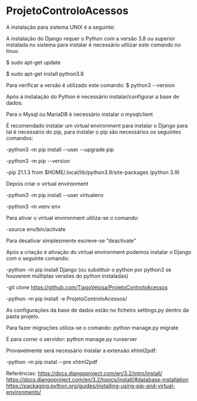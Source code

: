 # ProjetoControloAcessos

A instalação para sistema UNIX é a seguinte:

A instalação do Django requer o Python com a versão 3.8 ou superior instalada no sistema para instalar é necessário utilizar este comando no linux:

$ sudo apt-get update

$ sudo apt-get install python3.8

Para verificar a versão é utilizado este comando:
$ python3 --version

Após a instalação do Python é necessário instalar/configurar a base de dados:

Para o Mysql ou MariaDB é necessário instalar o mysqlclient

É recomendado instalar um virtual environment para instalar o Django para tal é necessário do pip, para instalar o pip são necessários os seguintes comandos:

-python3 -m pip install --user --upgrade pip

-python3 -m pip --version

-pip 21.1.3 from $HOME/.local/lib/python3.9/site-packages (python 3.9)

Depois criar o virtual environment 

-python3 -m pip install --user virtualenv

-python3 -m venv env

Para ativar o virtual environment utiliza-se o comando:

-source env/bin/activate

Para desativar simplesmente escreve-se “deactivate”

Após a criação e ativação do virtual environment podemos instalar o Django com o seguinte comando:

-python -m pip install Django   (ou substituir o python por python3 se houverem múltiplas versões do python instaladas)

-git clone https://github.com/TiagoVelosa/ProjetoControloAcessos

-python -m pip install -e ProjetoControloAcessos/

As configurações da base de dados estão no ficheiro settings.py dentro da pasta projeto.

Para fazer migrações utiliza-se o comando: python manage.py migrate

E para correr o servidor: python manage.py runserver

Provavelmente será necessário instalar a extensão xhtml2pdf:

-python -m pip instal --pre xhtml2pdf


Referências: https://docs.djangoproject.com/en/3.2/intro/install/
https://docs.djangoproject.com/en/3.2/topics/install/#database-installation
https://packaging.python.org/guides/installing-using-pip-and-virtual-environments/


